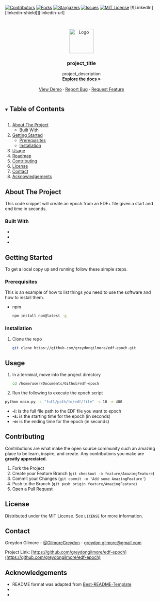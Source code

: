 <!-- PROJECT SHIELDS -->
<!--
*** I'm using markdown "reference style" links for readability.
*** Reference links are enclosed in brackets [ ] instead of parentheses ( ).
*** See the bottom of this document for the declaration of the reference variables
*** for contributors-url, forks-url, etc. This is an optional, concise syntax you may use.
*** https://www.markdownguide.org/basic-syntax/#reference-style-links
-->
[![Contributors][contributors-shield]][contributors-url]
[![Forks][forks-shield]][forks-url]
[![Stargazers][stars-shield]][stars-url]
[![Issues][issues-shield]][issues-url]
[![MIT License][license-shield]][license-url]
[![LinkedIn][linkedin-shield]][linkedin-url]



<!-- PROJECT LOGO -->
<br />
<p align="center">
  <a href="https://github.com/greydongilmore/edf-epoch">
    <img src="images/logo.png" alt="Logo" width="80" height="80">
  </a>

  <h3 align="center">project_title</h3>

  <p align="center">
    project_description
    <br />
    <a href="https://github.com/greydongilmore/edf-epoch"><strong>Explore the docs »</strong></a>
    <br />
    <br />
    <a href="https://github.com/greydongilmore/edf-epoch">View Demo</a>
    ·
    <a href="https://github.com/greydongilmore/edf-epoch/issues">Report Bug</a>
    ·
    <a href="https://github.com/greydongilmore/edf-epoch/issues">Request Feature</a>
  </p>
</p>



<!-- TABLE OF CONTENTS -->
<details open="open">
  <summary><h2 style="display: inline-block">Table of Contents</h2></summary>
  <ol>
    <li>
      <a href="#about-the-project">About The Project</a>
      <ul>
        <li><a href="#built-with">Built With</a></li>
      </ul>
    </li>
    <li>
      <a href="#getting-started">Getting Started</a>
      <ul>
        <li><a href="#prerequisites">Prerequisites</a></li>
        <li><a href="#installation">Installation</a></li>
      </ul>
    </li>
    <li><a href="#usage">Usage</a></li>
    <li><a href="#roadmap">Roadmap</a></li>
    <li><a href="#contributing">Contributing</a></li>
    <li><a href="#license">License</a></li>
    <li><a href="#contact">Contact</a></li>
    <li><a href="#acknowledgements">Acknowledgements</a></li>
  </ol>
</details>



<!-- ABOUT THE PROJECT -->
## About The Project

This code snippet will create an epoch from an EDF+ file given a start and end time in seconds.

### Built With

* []()
* []()
* []()

<!-- GETTING STARTED -->
## Getting Started

To get a local copy up and running follow these simple steps.

### Prerequisites

This is an example of how to list things you need to use the software and how to install them.
* npm
  ```sh
  npm install npm@latest -g
  ```

### Installation

1. Clone the repo
   ```sh
   git clone https://github.com/greydongilmore/edf-epoch.git
   ```

<!-- USAGE EXAMPLES -->
## Usage

1. In a terminal, move into the project directory
   ```sh
   cd /home/user/Documents/Github/edf-epoch
   ```
2. Run the following to execute the epoch script
  ```sh
  python main.py -i "full/path/to/edf/file" -s 10 -e 400
  ```
  * **-i:** is the full file path to the EDF file you want to epoch
  * **-s:** is the starting time for the epoch (in seconds)
  * **-e:** is the ending time for the epoch (in seconds)

<!-- CONTRIBUTING -->
## Contributing

Contributions are what make the open source community such an amazing place to be learn, inspire, and create. Any contributions you make are **greatly appreciated**.

1. Fork the Project
2. Create your Feature Branch (`git checkout -b feature/AmazingFeature`)
3. Commit your Changes (`git commit -m 'Add some AmazingFeature'`)
4. Push to the Branch (`git push origin feature/AmazingFeature`)
5. Open a Pull Request

<!-- LICENSE -->
## License

Distributed under the MIT License. See `LICENSE` for more information.

<!-- CONTACT -->
## Contact

Greydon Gilmore - [@GilmoreGreydon](https://twitter.com/GilmoreGreydon) - greydon.gilmore@gmail.com

Project Link: [https://github.com/greydongilmore/edf-epoch](https://github.com/greydongilmore/edf-epoch)

<!-- ACKNOWLEDGEMENTS -->
## Acknowledgements

* README format was adapted from [Best-README-Template](https://github.com/othneildrew/Best-README-Template)
* []()
* []()


<!-- MARKDOWN LINKS & IMAGES -->
<!-- https://www.markdownguide.org/basic-syntax/#reference-style-links -->
[contributors-shield]: https://img.shields.io/github/contributors/greydongilmore/edf-epoch.svg?style=for-the-badge
[contributors-url]: https://github.com/greydongilmore/edf-epoch/graphs/contributors
[forks-shield]: https://img.shields.io/github/forks/greydongilmore/edf-epoch.svg?style=for-the-badge
[forks-url]: https://github.com/greydongilmore/edf-epoch/network/members
[stars-shield]: https://img.shields.io/github/stars/greydongilmore/edf-epoch.svg?style=for-the-badge
[stars-url]: https://github.com/greydongilmore/edf-epoch/stargazers
[issues-shield]: https://img.shields.io/github/issues/greydongilmore/edf-epoch.svg?style=for-the-badge
[issues-url]: https://github.com/greydongilmore/edf-epoch/issues
[license-shield]: https://img.shields.io/github/license/greydongilmore/edf-epoch.svg?style=for-the-badge
[license-url]: https://github.com/greydongilmore/edf-epoch/blob/master/LICENSE.txt
